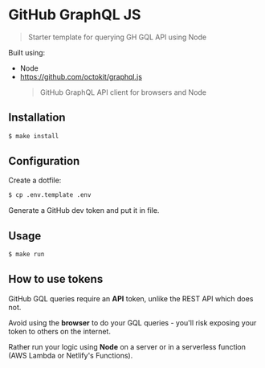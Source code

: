 # GitHub GraphQL JS
> Starter template for querying GH GQL API using Node


Built using:

- Node
- https://github.com/octokit/graphql.js
    > GitHub GraphQL API client for browsers and Node


## Installation

```sh
$ make install
```

## Configuration

Create a dotfile:

```sh
$ cp .env.template .env
```

Generate a GitHub dev token and put it in file.


## Usage

```sh
$ make run
```



## How to use tokens

GitHub GQL queries require an  **API** token, unlike the REST API which does not.

Avoid using the **browser** to do your GQL queries - you'll risk exposing your token to others on the internet.

Rather run your logic using **Node** on a server or in a serverless function (AWS Lambda or Netlify's Functions).
